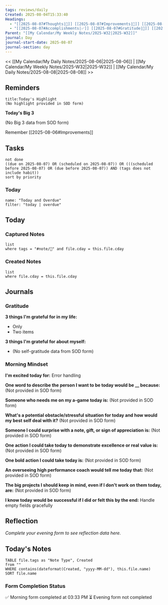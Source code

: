 ```yaml
---
tags: reviews/daily
Created: 2025-08-04T15:33:40
Headings:
  - "[[2025-08-07#Thoughts|💭]] [[2025-08-07#Improvements|💪]] [[2025-08-07#Obstacles|🚧]]"
  - "[[2025-08-07#Accomplishments|✅]] [[2025-08-07#Gratitude|🙏]] [[2025-08-07#Content Log|📚]]"
Parent: "[[My Calendar/My Weekly Notes/2025-W32|2025-W32]]"
journal: Day
journal-start-date: 2025-08-07
journal-section: day
---
```


<< [[My Calendar/My Daily Notes/2025-08-06|2025-08-06]] | [[My Calendar/My Weekly Notes/2025-W32|2025-W32]] | [[My Calendar/My Daily Notes/2025-08-08|2025-08-08]] >>

## Reminders

```ad-tip
title:Today's Highlight
(No highlight provided in SOD form)
```

**Today's Big 3**

(No Big 3 data from SOD form)



Remember [[2025-08-06#Improvements]]

## Tasks

```tasks
not done
((due on 2025-08-07) OR (scheduled on 2025-08-07)) OR (((scheduled before 2025-08-07) OR (due before 2025-08-07)) AND (tags does not include habit))
sort by priority
```

### Today
```todoist
name: "Today and Overdue"
filter: "today | overdue"
```

## Today

### Captured Notes
```dataview
list
where tags = "#note/🌱" and file.cday = this.file.cday
```

### Created Notes
```dataview
list
where file.cday = this.file.cday
```

## Journals

### Gratitude

**3 things I'm grateful for in my life:**
- Only
- Two items

**3 things I'm grateful for about myself:**
- (No self-gratitude data from SOD form)

### Morning Mindset

**I'm excited today for:**
Error handling

**One word to describe the person I want to be today would be __ because:**
(Not provided in SOD form)

**Someone who needs me on my a-game today is:**
(Not provided in SOD form)

**What's a potential obstacle/stressful situation for today and how would my best self deal with it?**
(Not provided in SOD form)

**Someone I could surprise with a note, gift, or sign of appreciation is:**
(Not provided in SOD form)

**One action I could take today to demonstrate excellence or real value is:**
(Not provided in SOD form)

**One bold action I could take today is:**
(Not provided in SOD form)

**An overseeing high performance coach would tell me today that:**
(Not provided in SOD form)

**The big projects I should keep in mind, even if I don't work on them today, are:**
(Not provided in SOD form)

**I know today would be successful if I did or felt this by the end:**
Handle empty fields gracefully


## Reflection

*Complete your evening form to see reflection data here.*


## Today's Notes

```dataview
TABLE file.tags as "Note Type", Created
from ""
WHERE contains(dateformat(Created, "yyyy-MM-dd"), this.file.name)
SORT file.name
```

### Form Completion Status

✅ Morning form completed at 03:33 PM
⏳ Evening form not completed